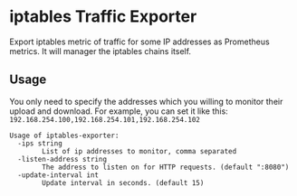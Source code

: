 # iptables Traffic Exporter

Export iptables metric of traffic for some IP addresses as Prometheus metrics. It will manager the iptables chains itself.

## Usage

You only need to specify the addresses which you willing to monitor their upload and download. For example, you can set it like this: `192.168.254.100,192.168.254.101,192.168.254.102`

```
Usage of iptables-exporter:
  -ips string
        List of ip addresses to monitor, comma separated
  -listen-address string
        The address to listen on for HTTP requests. (default ":8080")
  -update-interval int
        Update interval in seconds. (default 15)
```